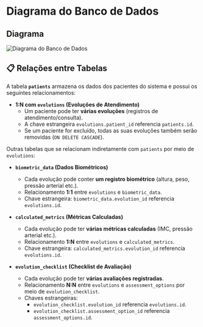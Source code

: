 # Diagrama do Banco de Dados

## Diagrama

![Diagrama do Banco de Dados](../../../../../Downloads/drawSQL-image-export-2025-04-03.png)

## 📋 Relações entre Tabelas

A tabela **`patients`** armazena os dados dos pacientes do sistema e possui os seguintes relacionamentos:

- **1:N com `evolutions` (Evoluções de Atendimento)**
    - Um paciente pode ter **várias evoluções** (registros de atendimento/consulta).
    - A chave estrangeira `evolutions.patient_id` referencia `patients.id`.
    - Se um paciente for excluído, todas as suas evoluções também serão removidas (`ON DELETE CASCADE`).

Outras tabelas que se relacionam indiretamente com `patients` por meio de `evolutions`:

- **`biometric_data` (Dados Biométricos)**
    - Cada evolução pode conter **um registro biométrico** (altura, peso, pressão arterial etc.).
    - Relacionamento **1:1** entre `evolutions` e `biometric_data`.
    - Chave estrangeira: `biometric_data.evolution_id` referencia `evolutions.id`.

- **`calculated_metrics` (Métricas Calculadas)**
    - Cada evolução pode ter **várias métricas calculadas** (IMC, pressão arterial etc.).
    - Relacionamento **1:N** entre `evolutions` e `calculated_metrics`.
    - Chave estrangeira: `calculated_metrics.evolution_id` referencia `evolutions.id`.

- **`evolution_checklist` (Checklist de Avaliação)**
    - Cada evolução pode ter **várias avaliações registradas**.
    - Relacionamento **N:N** entre `evolutions` e `assessment_options` por meio de `evolution_checklist`.
    - Chaves estrangeiras:
        - `evolution_checklist.evolution_id` referencia `evolutions.id`.
        - `evolution_checklist.assessment_option_id` referencia `assessment_options.id`.


